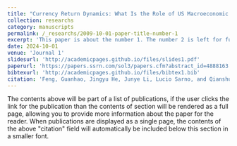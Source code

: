 ```yaml
---
title: "Currency Return Dynamics: What Is the Role of US Macroeconomic Regimes?"
collection: researchs
category: manuscripts
permalink: /_researchs/2009-10-01-paper-title-number-1
excerpt: 'This paper is about the number 1. The number 2 is left for future work.'
date: 2024-10-01
venue: 'Journal 1'
slidesurl: 'http://academicpages.github.io/files/slides1.pdf'
paperurl: 'https://papers.ssrn.com/sol3/papers.cfm?abstract_id=4888163'
bibtexurl: 'http://academicpages.github.io/files/bibtex1.bib'
citation: 'Feng, Guanhao, Jingyu He, Junye Li, Lucio Sarno, and Qianshu Zhang. "Currency Return Dynamics: What Is the Role of US Macroeconomic Regimes?." Available at SSRN 4888163 (2024).'
---
```

The contents above will be part of a list of publications, if the user clicks the link for the publication than the contents of section will be rendered as a full page, allowing you to provide more information about the paper for the reader. When publications are displayed as a single page, the contents of the above "citation" field will automatically be included below this section in a smaller font.
